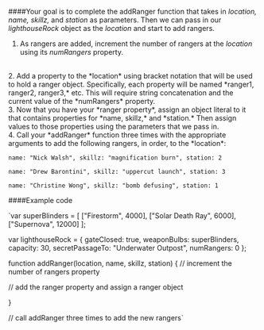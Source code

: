 ####Your goal is to complete the addRanger function that takes in *location, name, skillz,* and *station* as parameters. Then we can pass in our *lighthouseRock* object as the *location* and start to add rangers.

1. As rangers are added, increment the number of rangers at the *location* using its *numRangers* property.
<br />
2. Add a property to the *location* using bracket notation that will be used to hold a ranger object. Specifically, each property will be named *ranger1, ranger2, ranger3,* etc. This will require string concatenation and the current value of the *numRangers* property.
<br />
3. Now that you have your *ranger<number> property*, assign an object literal to it that contains properties for *name, skillz,* and *station.* Then assign values to those properties using the parameters that we pass in.
<br />
4. Call your *addRanger* function three times with the appropriate arguments to add the following rangers, in order, to the *location*:
<br />

`
name: "Nick Walsh", skillz: "magnification burn", station: 2 
`

`
name: "Drew Barontini", skillz: "uppercut launch", station: 3 
`

`
name: "Christine Wong", skillz: "bomb defusing", station: 1 
`

####Example code


`var superBlinders = [ ["Firestorm", 4000], ["Solar Death Ray", 6000], ["Supernova", 12000] ];

var lighthouseRock = {
  gateClosed: true,
  weaponBulbs: superBlinders,
  capacity: 30,
  secretPassageTo: "Underwater Outpost",
  numRangers: 0
};

function addRanger(location, name, skillz, station) {
  // increment the number of rangers property
  
  // add the ranger<number> property and assign a ranger object
  

}

// call addRanger three times to add the new rangers`